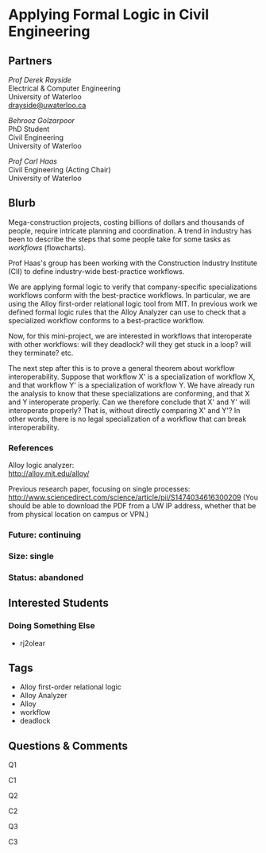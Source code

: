 # Applying Formal Logic in Civil Engineering

## Partners

_Prof Derek Rayside_  
Electrical & Computer Engineering  
University of Waterloo  
drayside@uwaterloo.ca  

_Behrooz Golzarpoor_  
PhD Student  
Civil Engineering  
University of Waterloo  

_Prof Carl Haas_  
Civil Engineering (Acting Chair)  
University of Waterloo  


## Blurb

Mega-construction projects, costing billions of dollars and
thousands of people, require intricate planning and coordination.
A trend in industry has been to describe the steps that some people
take for some tasks as _workflows_ (flowcharts).

Prof Haas's group has been working with the Construction Industry
Institute (CII) to define industry-wide best-practice workflows.

We are applying formal logic to verify that company-specific
specializations workflows conform with the best-practice workflows.
In particular, we are using the Alloy first-order relational logic
tool from MIT. In previous work we defined formal logic rules that the
Alloy Analyzer can use to check that a specialized workflow conforms
to a best-practice workflow.

Now, for this mini-project, we are interested in workflows that
interoperate with other workflows: will they deadlock? will they get
stuck in a loop? will they terminate? etc.

The next step after this is to prove a general theorem about workflow
interoperability. Suppose that workflow X' is a specialization of
workflow X, and that workflow Y' is a specialization of workflow Y. We
have already run the analysis to know that these specializations are
conforming, and that X and Y interoperate properly. Can we therefore
conclude that X' and Y' will interoperate properly? That is, without
directly comparing X' and Y'? In other words, there is no legal
specialization of a workflow that can break interoperability.



### References

Alloy logic analyzer:  
http://alloy.mit.edu/alloy/

Previous research paper, focusing on single processes:  
http://www.sciencedirect.com/science/article/pii/S1474034616300209
(You should be able to download the PDF from a UW IP address, whether
that be from physical location on campus or VPN.)

### Future: continuing
### Size: single
### Status: abandoned

## Interested Students
### Doing Something Else
* rj2olear

## Tags
* Alloy first-order relational logic
* Alloy Analyzer
* Alloy
* workflow
* deadlock


## Questions & Comments

Q1

C1

Q2

C2

Q3

C3
